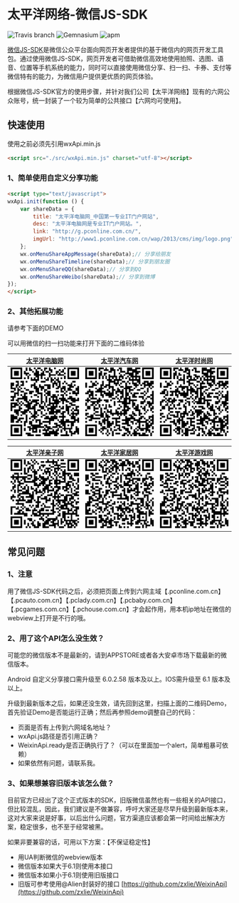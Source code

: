 # 太平洋网络-微信JS-SDK
![Travis branch](https://img.shields.io/travis/joyent/node/v0.6.svg) ![Gemnasium](https://img.shields.io/gemnasium/mathiasbynens/he.svg?style=flat) ![apm](https://img.shields.io/apm/l/vim-mode.svg?style=flat)

[微信JS-SDK](http://mp.weixin.qq.com/wiki/7/aaa137b55fb2e0456bf8dd9148dd613f.html)是微信公众平台面向网页开发者提供的基于微信内的网页开发工具包。通过使用微信JS-SDK，网页开发者可借助微信高效地使用拍照、选图、语音、位置等手机系统的能力，同时可以直接使用微信分享、扫一扫、卡券、支付等微信特有的能力，为微信用户提供更优质的网页体验。

根据微信JS-SDK官方的使用步骤，并针对我们公司【太平洋网络】现有的六网公众账号，统一封装了一个较为简单的公共接口【六网均可使用】。

## 快速使用

使用之前必须先引用wxApi.min.js
```html
<script src="./src/wxApi.min.js" charset="utf-8"></script>
```
### 1、简单使用自定义分享功能
```html
<script type="text/javascript">
wxApi.init(function () {
	var shareData = {
		title: "太平洋电脑网_中国第一专业IT门户网站",
		desc: "太平洋电脑网是专业IT门户网站。",
		link: "http://g.pconline.com.cn/",
		imgUrl: "http://www1.pconline.com.cn/wap/2013/cms/img/logo.png"
	};
	wx.onMenuShareAppMessage(shareData);// 分享给朋友
	wx.onMenuShareTimeline(shareData);// 分享到朋友圈
	wx.onMenuShareQQ(shareData);// 分享到QQ
	wx.onMenuShareWeibo(shareData);// 分享到微博
});
</script>
```
### 2、其他拓展功能
请参考下面的DEMO

可以用微信的扫一扫功能来打开下面的二维码体验

[太平洋电脑网](http://www1.pconline.com.cn/wap/20150116/wxapi/index.html)|[太平洋汽车网](http://www1.pcauto.com.cn/wap/20150116/wxapi/index.html)|[太平洋时尚网](http://www1.pclady.com.cn/wap/20150116/wxapi/index.html)
---|---|---
![太平洋电脑网](./img/qrcode-pconline.png)|![太平洋汽车网](./img/qrcode-pcauto.png)|![太平洋时尚网](./img/qrcode-pclady.png)

[太平洋亲子网](http://www1.pcbaby.com.cn/wap/20150116/wxapi/index.html)|[太平洋家居网](http://www1.pchouse.com.cn/wap/20150116/wxapi/index.html)|[太平洋游戏网](http://www1.pcgames.com.cn/wap/20150116/wxapi/index.html)
---|---|---
![太平洋亲子网](./img/qrcode-pcbaby.png)|![太平洋家居网](./img/qrcode-pchouse.png)|![太平洋游戏网](./img/qrcode-pcgames.png)

## 常见问题

### 1、注意
用了微信JS-SDK代码之后，必须把页面上传到六网主域【.pconline.com.cn】【.pcauto.com.cn】【.pclady.com.cn】【.pcbaby.com.cn】【.pcgames.com.cn】【.pchouse.com.cn】才会起作用，用本机ip地址在微信的webview上打开是不行的哦。

### 2、用了这个API怎么没生效？
可能您的微信版本不是最新的，请到APPSTORE或者各大安卓市场下载最新的微信版本。

Android 自定义分享接口需升级至 6.0.2.58 版本及以上。IOS需升级至 6.1 版本及以上。

升级到最新版本之后，如果还没生效，请先回到这里，扫描上面的二维码Demo，首先验证Demo是否能运行正确；然后再参照demo调整自己的代码：

- 页面是否有上传到六网域名地址？
- wxApi.js路径是否引用正确？
- WeixinApi.ready是否正确执行了？（可以在里面加一个alert，简单粗暴可依赖）
- 如果依然有问题，请联系我。

### 3、如果想兼容旧版本该怎么做？
目前官方已经出了这个正式版本的SDK，旧版微信虽然也有一些相关的API接口，但比较混乱，因此，我们建议是不做兼容，呼吁大家还是尽早升级到最新版本来，这对大家来说是好事，以后出什么问题，官方渠道应该都会第一时间给出解决方案，稳定很多，也不至于经常被黑。

如果非要兼容的话，可用以下方案：【不保证稳定性】

- 用UA判断微信的webview版本
- 微信版本如果大于6.1则使用本接口
- 微信版本如果小于6.1则使用旧版接口
- 旧版可参考使用@Alien封装好的接口 [https://github.com/zxlie/WeixinApi](https://github.com/zxlie/WeixinApi)